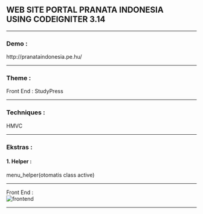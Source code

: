 <h2>WEB SITE PORTAL PRANATA INDONESIA<br> USING CODEIGNITER 3.14</h2>
<hr>

<h3>Demo :</h3>
http://pranataindonesia.pe.hu/
<hr>

<h3>Theme : </h3>
Front End : StudyPress
<hr>

<h3>Techniques : </h3>HMVC
<hr>

<h3>Ekstras : </h3>
<h4>1. Helper : </h4> menu_helper(otomatis class active)
<hr>


Front End : <br>
![frontend](https://cloud.githubusercontent.com/assets/13658670/25056722/e8dd4334-2194-11e7-85d1-367a5bd510c7.jpg)
<hr>
